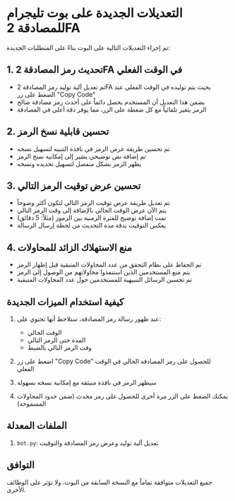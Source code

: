 # التعديلات الجديدة على بوت تليجرام للمصادقة 2FA

تم إجراء التعديلات التالية على البوت بناءً على المتطلبات الجديدة:

## 1. تحديث رمز المصادقة 2FA في الوقت الفعلي

- تم تعديل آلية توليد رمز المصادقة 2FA بحيث يتم توليده في الوقت الفعلي عند الضغط على زر "Copy Code"
- يضمن هذا التعديل أن المستخدم يحصل دائماً على أحدث رمز مصادقة صالح
- الرمز يتغير تلقائياً مع كل ضغطة على الزر، مما يوفر دقة أعلى في المصادقة

## 2. تحسين قابلية نسخ الرمز

- تم تحسين طريقة عرض الرمز في نافذة التنبيه لتسهيل نسخه
- تم إضافة نص توضيحي يشير إلى إمكانية نسخ الرمز
- يظهر الرمز بشكل منفصل لتسهيل تحديده ونسخه

## 3. تحسين عرض توقيت الرمز التالي

- تم تعديل طريقة عرض توقيت الرمز التالي لتكون أكثر وضوحاً
- يتم الآن عرض الوقت الحالي بالإضافة إلى وقت الرمز التالي
- تمت إضافة توضيح للفترة الزمنية بين الرموز (مثلاً: 5 دقائق)
- يعكس التوقيت بدقة مدة التحديث من لحظة إرسال الرسالة

## 4. منع الاستهلاك الزائد للمحاولات

- تم الحفاظ على نظام التحقق من عدد المحاولات المتبقية قبل إظهار الرمز
- يتم منع المستخدمين الذين استنفذوا محاولاتهم من الوصول إلى الرمز
- تم تحسين الرسائل التنبيهية للمستخدمين حول عدد المحاولات المتبقية

## كيفية استخدام الميزات الجديدة

1. عند ظهور رسالة رمز المصادقة، ستلاحظ أنها تحتوي على:
   - الوقت الحالي
   - المدة حتى الرمز التالي
   - وقت الرمز التالي بالضبط

2. اضغط على زر "Copy Code" للحصول على رمز المصادقة الحالي في الوقت الفعلي

3. سيظهر الرمز في نافذة منبثقة مع إمكانية نسخه بسهولة

4. يمكنك الضغط على الزر مرة أخرى للحصول على رمز محدث (ضمن حدود المحاولات المسموحة)

## الملفات المعدلة

1. `bot.py`: تعديل آلية توليد وعرض رمز المصادقة والتوقيت

## التوافق

جميع التعديلات متوافقة تماماً مع النسخة السابقة من البوت، ولا تؤثر على الوظائف الأخرى.
